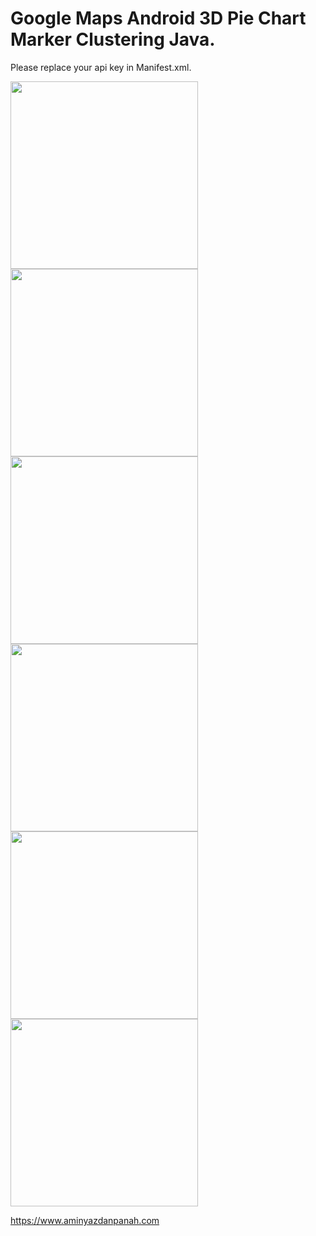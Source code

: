# Google Maps Android 3D Pie Chart Marker Clustering Java.

Please replace your api key in Manifest.xml.



<img src="https://www.aminyazdanpanah.com/public/images/2.jpg" width="300">
<img src="https://www.aminyazdanpanah.com/public/images/4.jpg" width="300">
<img src="https://www.aminyazdanpanah.com/public/images/3.png" width="300">
<img src="https://www.aminyazdanpanah.com/public/images/5.jpg" width="300">
<img src="https://www.aminyazdanpanah.com/public/images/6.png" width="300">
<img src="https://www.aminyazdanpanah.com/public/images/7.jpg" width="300">

https://www.aminyazdanpanah.com
